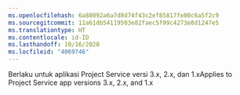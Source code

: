 ```yaml
---
ms.openlocfilehash: 6a88092a6a7d8d74f43c2ef85817fe00c6a5f2c9
ms.sourcegitcommit: 11a61db54119503e82faec5f99c4273e8d1247e5
ms.translationtype: HT
ms.contentlocale: id-ID
ms.lasthandoff: 10/16/2020
ms.locfileid: "4069746"
---
```

<span data-ttu-id="9bc89-101">Berlaku untuk aplikasi Project Service versi 3.x, 2.x, dan 1.x</span><span class="sxs-lookup"><span data-stu-id="9bc89-101">Applies to Project Service app versions 3.x, 2.x, and 1.x</span></span>

